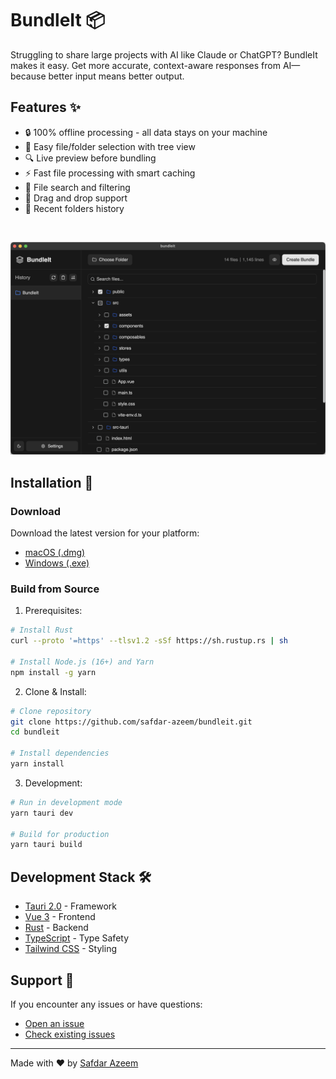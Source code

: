 # BundleIt 📦

Struggling to share large projects with AI like Claude or ChatGPT? BundleIt makes it easy. Get more accurate, context-aware responses from AI—because better input means better output.

## Features ✨

- 🔒 100% offline processing - all data stays on your machine
- 📂 Easy file/folder selection with tree view
- 🔍 Live preview before bundling
- ⚡ Fast file processing with smart caching
- 🔎 File search and filtering
- 🎯 Drag and drop support
- 💾 Recent folders history

<br>

![BundleIt Screenshot](public/bundleit.png)


## Installation 🚀

### Download

Download the latest version for your platform:
- [macOS (.dmg)](releases/tag/v0.1.0)
- [Windows (.exe)](releases/tag/v0.1.0)

### Build from Source

1. Prerequisites:
```bash
# Install Rust
curl --proto '=https' --tlsv1.2 -sSf https://sh.rustup.rs | sh

# Install Node.js (16+) and Yarn
npm install -g yarn
```

2. Clone & Install:
```bash
# Clone repository
git clone https://github.com/safdar-azeem/bundleit.git
cd bundleit

# Install dependencies
yarn install
```

3. Development:
```bash
# Run in development mode
yarn tauri dev

# Build for production
yarn tauri build
```

## Development Stack 🛠️

- [Tauri 2.0](https://tauri.app/) - Framework
- [Vue 3](https://vuejs.org/) - Frontend
- [Rust](https://www.rust-lang.org/) - Backend
- [TypeScript](https://www.typescriptlang.org/) - Type Safety
- [Tailwind CSS](https://tailwindcss.com/) - Styling

## Support 💬

If you encounter any issues or have questions:
- [Open an issue](https://github.com/yourusername/bundleit/issues)
- [Check existing issues](https://github.com/yourusername/bundleit/issues?q=is%3Aissue)

---
Made with ❤️ by [Safdar Azeem](https://github.com/safdar-azeem)
